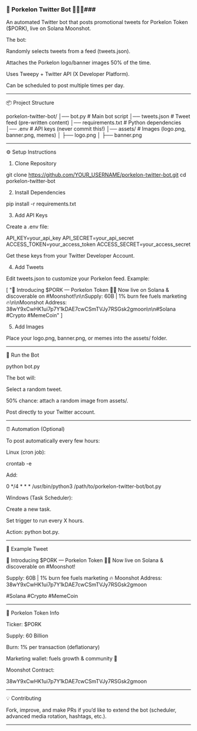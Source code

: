 ### 🐖 Porkelon Twitter Bot 🚀🚀🚀###

An automated Twitter bot that posts promotional tweets for Porkelon Token ($PORK), live on Solana Moonshot.

The bot:

Randomly selects tweets from a feed (tweets.json).

Attaches the Porkelon logo/banner images 50% of the time.

Uses Tweepy + Twitter API (X Developer Platform).

Can be scheduled to post multiple times per day.



---

📦 Project Structure

porkelon-twitter-bot/
│── bot.py              # Main bot script
│── tweets.json         # Tweet feed (pre-written content)
│── requirements.txt    # Python dependencies
│── .env                # API keys (never commit this!)
│── assets/             # Images (logo.png, banner.png, memes)
│    ├── logo.png
│    ├── banner.png


---

⚙️ Setup Instructions

1. Clone Repository

git clone https://github.com/YOUR_USERNAME/porkelon-twitter-bot.git
cd porkelon-twitter-bot

2. Install Dependencies

pip install -r requirements.txt

3. Add API Keys

Create a .env file:

API_KEY=your_api_key
API_SECRET=your_api_secret
ACCESS_TOKEN=your_access_token
ACCESS_SECRET=your_access_secret

Get these keys from your Twitter Developer Account.

4. Add Tweets

Edit tweets.json to customize your Porkelon feed. Example:

[
  "🚀 Introducing $PORK — Porkelon Token 🐖💫 Now live on Solana & discoverable on #Moonshot!\n\nSupply: 60B | 1% burn fee fuels marketing 🔥\n\nMoonshot Address: 38wY9xCwHK1ui7p7Y1kDAE7cwCSmTVJy7RSGsk2gmoon\n\n#Solana #Crypto #MemeCoin"
]

5. Add Images

Place your logo.png, banner.png, or memes into the assets/ folder.


---

🚀 Run the Bot

python bot.py

The bot will:

Select a random tweet.

50% chance: attach a random image from assets/.

Post directly to your Twitter account.



---

⏰ Automation (Optional)

To post automatically every few hours:

Linux (cron job):

crontab -e

Add:

0 */4 * * * /usr/bin/python3 /path/to/porkelon-twitter-bot/bot.py

Windows (Task Scheduler):

Create a new task.

Set trigger to run every X hours.

Action: python bot.py.



---

📢 Example Tweet

🚀 Introducing $PORK — Porkelon Token 🐖💫
Now live on Solana & discoverable on #Moonshot!

Supply: 60B | 1% burn fee fuels marketing 🔥
Moonshot Address: 38wY9xCwHK1ui7p7Y1kDAE7cwCSmTVJy7RSGsk2gmoon

#Solana #Crypto #MemeCoin


---

🐷 Porkelon Token Info

Ticker: $PORK

Supply: 60 Billion

Burn: 1% per transaction (deflationary)

Marketing wallet: fuels growth & community 🚀

Moonshot Contract:

38wY9xCwHK1ui7p7Y1kDAE7cwCSmTVJy7RSGsk2gmoon



---

💡 Contributing

Fork, improve, and make PRs if you’d like to extend the bot (scheduler, advanced media rotation, hashtags, etc.).


---


